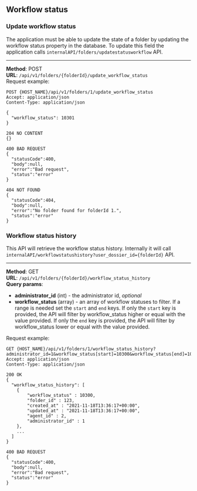 ## Workflow status

### Update workflow status
The application must be able to update the state of a folder by updating the workflow 
status property in the database. To update this field the application calls
`internalAPI/folders/updatestatusworkflow` API.

---
__Method__: POST  
__URL__: `/api/v1/folders/{folderId}/update_workflow_status`  
Request example:

```http request
POST {HOST_NAME}/api/v1/folders/1/update_workflow_status
Accept: application/json 
Content-Type: application/json 

{
  "workflow_status": 10301
}

204 NO CONTENT
{}

400 BAD REQUEST
{
  "statusCode":400,
  "body":null,
  "error":"Bad request",
  "status":"error"
}

404 NOT FOUND
{
  "statusCode":404,
  "body":null,
  "error":"No folder found for folderId 1.",
  "status":"error"
}
```

### Workflow status history
This API will retrieve the workflow status history. Internally it will call
`internalAPI/workflowstatushistory?user_dossier_id={folderId}` API.

---
__Method__: GET  
__URL__: `/api/v1/folders/{folderId}/workflow_status_history`  
__Query params__:
- __administrator_id__ (int) - the administrator id, _optional_
- __workflow_status__ (array) - an array of workflow statuses to filter. If a range is needed set the `start` and
`end` keys. If only the `start` key is provided, the API will filter by workflow_status higher or equal with the 
  value provided. If only the `end` key is provided, the API will filter by workflow_status lower or equal with the
  value provided. 

Request example:

```http request
GET {HOST_NAME}/api/v1/folders/1/workflow_status_history?administrator_id=1&workflow_status[start]=10300&workflow_status[end]=10399
Accept: application/json 
Content-Type: application/json

200 OK
{
  "workflow_status_history": [
    { 
        "workflow_status" : 10300,
        "folder_id" : 123,
        "created_at" : "2021-11-18T13:36:17+00:00",
        "updated_at" : "2021-11-18T13:36:17+00:00",
        "agent_id" : 2, 
        "administrator_id" : 1
    },
    ...
  ]
}

400 BAD REQUEST
{
  "statusCode":400,
  "body":null,
  "error":"Bad request",
  "status":"error"
}
```
